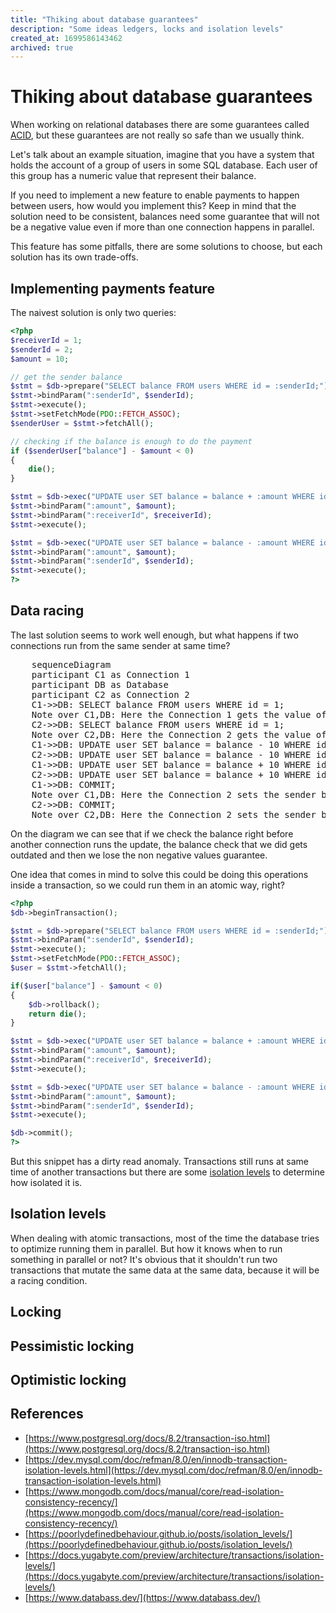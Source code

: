 ```yaml
---
title: "Thiking about database guarantees"
description: "Some ideas ledgers, locks and isolation levels"
created_at: 1699586143462
archived: true
---
```


# Thiking about database guarantees

When working on relational databases there are some guarantees called [ACID](https://en.wikipedia.org/wiki/ACID), but these guarantees are not really so safe than we usually think.

Let's talk about an example situation, imagine that you have a system that holds the account of a group of users in some SQL database. Each user of this group has a numeric value that represent their balance.

If you need to implement a new feature to enable payments to happen between users, how would you implement this? Keep in mind that the solution need to be consistent, balances need some guarantee that will not be a negative value even if more than one connection happens in parallel.

This feature has some pitfalls, there are some solutions to choose, but each solution has its own trade-offs. 

## Implementing payments feature

The naivest solution is only two queries:

```php
<?php
$receiverId = 1;
$senderId = 2;
$amount = 10;

// get the sender balance
$stmt = $db->prepare("SELECT balance FROM users WHERE id = :senderId;");
$stmt->bindParam(":senderId", $senderId);
$stmt->execute();
$stmt->setFetchMode(PDO::FETCH_ASSOC);
$senderUser = $stmt->fetchAll();

// checking if the balance is enough to do the payment
if ($senderUser["balance"] - $amount < 0)
{
    die();
}

$stmt = $db->exec("UPDATE user SET balance = balance + :amount WHERE id = :receiverId;");
$stmt->bindParam(":amount", $amount);
$stmt->bindParam(":receiverId", $receiverId);
$stmt->execute();

$stmt = $db->exec("UPDATE user SET balance = balance - :amount WHERE id = :senderId;");
$stmt->bindParam(":amount", $amount);
$stmt->bindParam(":senderId", $senderId);
$stmt->execute();
?>
```

## Data racing

The last solution seems to work well enough, but what happens if two connections run from the same sender at same time?

<pre class="mermaid">
    sequenceDiagram
    participant C1 as Connection 1
    participant DB as Database
    participant C2 as Connection 2
    C1->>DB: SELECT balance FROM users WHERE id = 1;
    Note over C1,DB: Here the Connection 1 gets the value of 15
    C2->>DB: SELECT balance FROM users WHERE id = 1;
    Note over C2,DB: Here the Connection 2 gets the value of 15
    C1->>DB: UPDATE user SET balance = balance - 10 WHERE id = 1;
    C2->>DB: UPDATE user SET balance = balance - 10 WHERE id = 1;
    C1->>DB: UPDATE user SET balance = balance + 10 WHERE id = 2;
    C2->>DB: UPDATE user SET balance = balance + 10 WHERE id = 2;
    C1->>DB: COMMIT;
    Note over C1,DB: Here the Connection 2 sets the sender balance to 5
    C2->>DB: COMMIT;
    Note over C2,DB: Here the Connection 2 sets the sender balance to -5
</pre>

On the diagram we can see that if we check the balance right before another connection runs the update, the balance check that we did gets outdated and then we lose the non negative values guarantee.

One idea that comes in mind to solve this could be doing this operations inside a transaction, so we could run them in an atomic way, right?

```php
<?php
$db->beginTransaction();

$stmt = $db->prepare("SELECT balance FROM users WHERE id = :senderId;");
$stmt->bindParam(":senderId", $senderId);
$stmt->execute();
$stmt->setFetchMode(PDO::FETCH_ASSOC);
$user = $stmt->fetchAll();

if($user["balance"] - $amount < 0)
{
    $db->rollback();
    return die();
}

$stmt = $db->exec("UPDATE user SET balance = balance + :amount WHERE id = :receiverId;");
$stmt->bindParam(":amount", $amount);
$stmt->bindParam(":receiverId", $receiverId);
$stmt->execute();

$stmt = $db->exec("UPDATE user SET balance = balance - :amount WHERE id = :senderId;");
$stmt->bindParam(":amount", $amount);
$stmt->bindParam(":senderId", $senderId);
$stmt->execute();

$db->commit();
?>
```

But this snippet has a dirty read anomaly. Transactions still runs at same time of another transactions but there are some [isolation levels](https://poorlydefinedbehaviour.github.io/posts/isolation_levels/) to determine how isolated it is.

## Isolation levels

When dealing with atomic transactions, most of the time the database tries to optimize running them in parallel. But how it knows when to run something in parallel or not? It's obvious that it shouldn't run two transactions that mutate the same data at the same data, because it will be a racing condition.

## Locking

## Pessimistic locking

## Optimistic locking

## References

- [https://www.postgresql.org/docs/8.2/transaction-iso.html](https://www.postgresql.org/docs/8.2/transaction-iso.html)
- [https://dev.mysql.com/doc/refman/8.0/en/innodb-transaction-isolation-levels.html](https://dev.mysql.com/doc/refman/8.0/en/innodb-transaction-isolation-levels.html)
- [https://www.mongodb.com/docs/manual/core/read-isolation-consistency-recency/](https://www.mongodb.com/docs/manual/core/read-isolation-consistency-recency/)
- [https://poorlydefinedbehaviour.github.io/posts/isolation_levels/](https://poorlydefinedbehaviour.github.io/posts/isolation_levels/)
- [https://docs.yugabyte.com/preview/architecture/transactions/isolation-levels/](https://docs.yugabyte.com/preview/architecture/transactions/isolation-levels/)
- [https://www.databass.dev/](https://www.databass.dev/)
